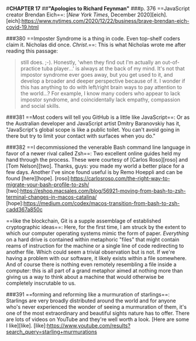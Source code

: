 #**CHAPTER 17**
##**"Apologies to Richard Feynman"**
###p. 376
==JavaScript creator Brendan Eich==:
[*New York Times*, December 2020][eich].
[eich]:https://www.nytimes.com/2020/12/22/business/brave-brendan-eich-covid-19.html

###380
==Imposter Syndrome is a thing in code. Even top-shelf coders
claim it. Nicholas did once. *Christ*.==:
This is what Nicholas wrote me
after reading this passage:
>still does. ;-). Honestly, 'when they find
out I'm actually an out-of-practice tuba player...' is always at the
back of my mind. It's not that impostor syndrome ever goes away, but you
get used to it, and develop a broader and deeper perspective because of
it. I wonder if this has anything to do with left/right brain ways to
pay attention to the world...? For example, I know many coders who appear
to lack impostor syndrome, and coincidentally lack empathy, compassion
and social skills.

###381
==Most coders will tell you GitHub is a little like JavaScript==:
Or as the Australian developer and JavaScript artist Dmitry Baranovskiy
has it, "JavaScript's global scope is like a public toilet. You can't
avoid going in there but try to limit your contact with surfaces when
you do."

###382
==I decommissioned the venerable Bash command line language in
favor of a newer rival called Zsh==:
Two excellent online guides held my
hand through the process. These were courtesy of [Carlos Roso][roso] and [Tom Nelson][two]. Thanks, guys: you made my world a better place for a few days. Another I've since found useful is by Remo Hoeppli and can be found [here][hope].
[roso]:https://carlosroso.com/the-right-way-to-migrate-your-bash-profile-to-zsh/
[two]:https://eshop.macsales.com/blog/56921-moving-from-bash-to-zsh-terminal-changes-in-macos-catalina/
[hope]:https://medium.com/codex/macos-transition-from-bash-to-zsh-cadd367a850c

==like the blockchain, Git is a supple assemblage of established
cryptographic ideas==:
Here, for the first time, I am struck by the extent to which our computer
operating systems mimic the form of paper. *Everything* on a hard drive
is contained within metaphoric "files" that might contain reams of
instruction for the machine or a single line of code redirecting to
another file. Which could seem a trivial observation but is not. If
we're having a problem with our software, it likely exists within a file
somewhere. And of course there is nothing even remotely resembling a file inside a computer: this is all part of a grand metaphor aimed at nothing more than giving us a way to think about a machine that would otherwise be completely inscrutable to us.

###391
==forming and reforming like a murmuration of starlings==:
Starlings are very broadly distributed around the world and for anyone
who's never experienced the wonder of seeing a murmuration of them, it's
one of the most extraordinary and beautiful sights nature has to offer.
There are lots of videos on YouTube and they're well worth a look.
[Here are some I like][like].
[like]:https://www.youtube.com/results?search_query=starling+murmurations
